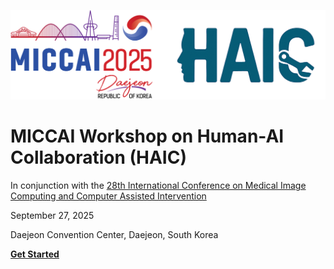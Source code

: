 <!-- Cover page -->

![](images/workshop_banner.png)
# MICCAI Workshop on Human-AI Collaboration (HAIC)

In conjunction with the [28th International Conference on Medical Image Computing and Computer Assisted Intervention](https://conferences.miccai.org/2025/en/default.asp)

September 27, 2025

Daejeon Convention Center, Daejeon, South Korea

[**Get Started**](README)
